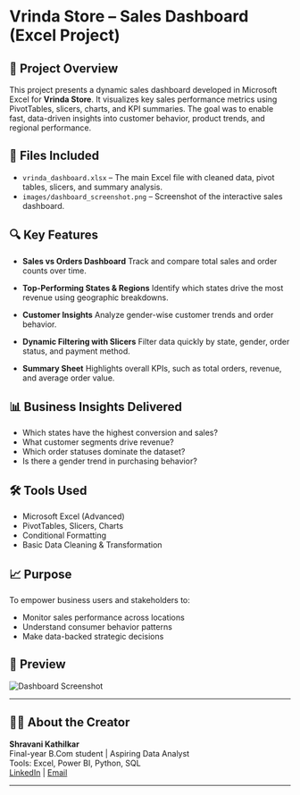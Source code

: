 # Vrinda Store – Sales Dashboard (Excel Project)

## 📌 Project Overview

This project presents a dynamic sales dashboard developed in Microsoft Excel for **Vrinda Store**. It visualizes key sales performance metrics using PivotTables, slicers, charts, and KPI summaries. The goal was to enable fast, data-driven insights into customer behavior, product trends, and regional performance.

## 📁 Files Included

- `vrinda_dashboard.xlsx` – The main Excel file with cleaned data, pivot tables, slicers, and summary analysis.
- `images/dashboard_screenshot.png` – Screenshot of the interactive sales dashboard.

## 🔍 Key Features

- **Sales vs Orders Dashboard**
  Track and compare total sales and order counts over time.

- **Top-Performing States & Regions**
  Identify which states drive the most revenue using geographic breakdowns.

- **Customer Insights**
  Analyze gender-wise customer trends and order behavior.

- **Dynamic Filtering with Slicers**
  Filter data quickly by state, gender, order status, and payment method.

- **Summary Sheet**
  Highlights overall KPIs, such as total orders, revenue, and average order value.

## 📊 Business Insights Delivered

- Which states have the highest conversion and sales?
- What customer segments drive revenue?
- Which order statuses dominate the dataset?
- Is there a gender trend in purchasing behavior?

## 🛠 Tools Used

- Microsoft Excel (Advanced)
- PivotTables, Slicers, Charts
- Conditional Formatting
- Basic Data Cleaning & Transformation

## 📈 Purpose

To empower business users and stakeholders to:
- Monitor sales performance across locations
- Understand consumer behavior patterns
- Make data-backed strategic decisions

## 📸 Preview

![Dashboard Screenshot](images/dashboard_screenshot.png)

---

## 👩‍💼 About the Creator

**Shravani Kathilkar**  
Final-year B.Com student | Aspiring Data Analyst  
Tools: Excel, Power BI, Python, SQL  
[LinkedIn](https://linkedin.com/in/shravanikathilkar15) | [Email](mailto:shravanikathilkar15@gmail.com)

---

